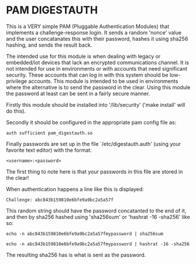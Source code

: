 # PAM DIGESTAUTH

This is a VERY simple PAM (Pluggable Authentication Modules) that implements a challenge-response login. It sends a random 'nonce' value and the user concatanates this with their password, hashes it using sha256 hashing, and sends the result back. 

The intended use for this module is when dealing with legacy or embedded/iot devices that lack an encrypted communications channel. It is not intended for use in environments or with accounts that need significant security. These accounts that can log in with this system should be low-privilege accounts. This module is intended to be used in environments where the alternative is to send the password in the clear. Using this module the password at least can be sent in a fairly secure manner.

Firstly this module should be installed into '/lib/security' ('make install' will do this).

Secondly it should be configured in the appropriate pam config file as:

```
auth sufficient pam_digestauth.so

```

Finally passwords are set up in the file `/etc/digestauth.auth' (using your favorite text editor) with the format:

```
<username>:<password>
```
The first thing to note here is that your passwords in this file are stored in the clear! 


When authentication happens a line like this is displayed:

```
Challenge: abc843b159810e6bfe9a9bc2a5a57f
```

This random string should have the password concatanted to the end of it, and then by sha256 hashed using 'sha256sum' or 'hashrat -16 -sha256' like so:

```
echo -n abc843b159810e6bfe9a9bc2a5a57fmypassword | sha256sum
```

```
echo -n abc843b159810e6bfe9a9bc2a5a57fmypassword | hashrat -16 -sha256
```

The resulting sha256 has is what is sent as the password.
